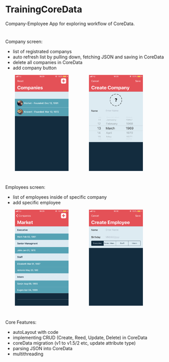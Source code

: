 # TrainingCoreData

Company-Employee App for exploring workflow of CoreData.

#
Company screen:
- list of registrated companys
- auto refresh list by pulling down, fetching JSON and saving in CoreData
- delete all companies in CoreData
- add company button

 <img src="images/companies.png" widht= 150 height = 300  hspace="30" />  <img src="images/companiesAdd.png" widht= 150 height = 300  hspace="30" />

#
Employees screen:
- list of employees inside of specific company
- add specific employee 

 <img src="images/employees.png" widht= 150 height = 300  hspace="30" />  <img src="images/employeesAdd.png" widht= 150 height = 300  hspace="30" />
#
Core Features:
- autoLayout with code
- implementing CRUD (Create, Reed, Update, Delete) in CoreData
- coreData migration (v1 to v1.5/2 etc, update attribute type)
- parsing JSON into CoreData
- multithreading




